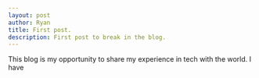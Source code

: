 ```yaml
---
layout: post
author: Ryan
title: First post.
description: First post to break in the blog.
---
```

This blog is my opportunity to share my experience in tech with the world.
I have  
